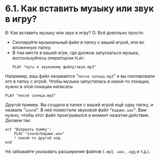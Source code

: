# 6.1. Как вставить музыку или звук в игру?
<!-- [:faq_06_01] -->
В: Как вставить музыку или звук в игру?
О:
Всё довольно просто:
* Скопируйте музыкальный файл в папку с вашей игрой, или во вложенную папку.
* В том месте в вашей игре, где должна запускаться музыка, воспользуйтесь оператором `PLAY`:
	```qsp
	PLAY "путь к звуковому файлу/звук.mp3"
	```

Например, ваш файл называется "`песня солнца.mp3`" и вы скопировали его в папку с игрой. Чтобы музыка запустилась в какой-то локации, нужно в этой локации написать:
```qsp
PLAY "песня солнца.mp3"
```
Другой пример. Вы создали в папке с вашей игрой ещё одну папку, и назвали "`sound`". В неё поместили звуковой файл "`бадамс.wav`". Вам нужно, чтобы этот файл проигрывался в момент нажатия действия. Делаем так:
```qsp
act "Взорвать бомбу":
	PLAY "sound/бадамс.wav"
	! какой-то другой код
end
```
Не забывайте указывать расширения файлов (`.mp3`, `.wav`, `.ogg` и т.д.).
